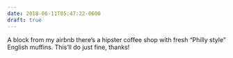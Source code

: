 ```yaml
---
date: 2018-06-11T05:47:22-0600
draft: true
---
```




A block from my airbnb there’s a hipster coffee shop with fresh “Philly style” English muffins. This’ll do just fine, thanks!



